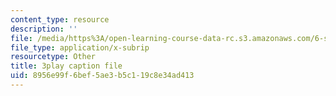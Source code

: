 ```yaml
---
content_type: resource
description: ''
file: /media/https%3A/open-learning-course-data-rc.s3.amazonaws.com/6-s095-programming-for-the-puzzled-january-iap-2018/8956e99f6bef5ae3b5c119c8e34ad413_a1RaIqkdG0c.vtt
file_type: application/x-subrip
resourcetype: Other
title: 3play caption file
uid: 8956e99f-6bef-5ae3-b5c1-19c8e34ad413
---
```

